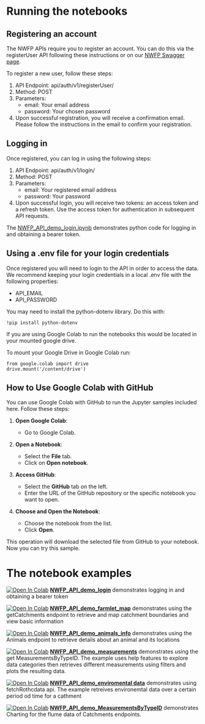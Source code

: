 
# Running the notebooks

## Registering an account

The NWFP APIs require you to register an account. You can do this via the registerUser API following these instructions or on our [NWFP Swagger page](https://api-nwfp.rothamsted.ac.uk).

To register a new user, follow these steps:

1. API Endpoint: api/auth/v1/registerUser/
2. Method: POST
3. Parameters:
   - email: Your email address
   - password: Your chosen password
4. Upon successful registration, you will receive a confirmation email. Please follow the instructions in the
email to confirm your registration.

## Logging in 

Once registered, you can log in using the following steps:

1. API Endpoint: api/auth/v1/login/
2. Method: POST
3. Parameters:
   - email: Your registered email address
   - password: Your password
4. Upon successful login, you will receive two tokens: an access token and a refresh token. Use the access
token for authentication in subsequent API requests.

The [NWFP_API_demo_login.ipynb](https://github.com/North-Wyke-Farm-Platform/NWFP-API-Demo/blob/main/NWFP_API_demo_login.ipynb) demonstrates python code for logging in and obtaining a bearer token.

## Using a .env file for your login credentials
Once registered you will need to login to the API in order to access the data. We recommend keeping your login credentials in a local .env file with the following properties:
- API_EMAIL
- API_PASSWORD

You may need to install the python-dotenv library. Do this with: 
```
!pip install python-dotenv
```

If you are using Google Colab to run the notebooks this would be located in your mounted google drive.

To mount your Google Drive in Google Colab run:
```
from google.colab import drive
drive.mount('/content/drive')
```

## How to Use Google Colab with GitHub

You can use Google Colab with GitHub to run the Jupyter samples included here. Follow these steps:

1. **Open Google Colab**:
   - Go to Google Colab.

2. **Open a Notebook**:
   - Select the **File** tab.
   - Click on **Open notebook**.

3. **Access GitHub**:
   - Select the **GitHub** tab on the left.
   - Enter the URL of the GitHub repository or the specific notebook you want to open.

4. **Choose and Open the Notebook**:
   - Choose the notebook from the list.
   - Click **Open**.

This operation will download the selected file from GitHub to your notebook. Now you can try this sample.

# The notebook examples

[![Open In Colab](https://colab.research.google.com/assets/colab-badge.svg 'Open in Colab')](https://colab.research.google.com/github/North-Wyke-Farm-Platform/NWFP-API-Demo/blob/main/NWFP_API_demo_login.ipynb) 
**[NWFP_API_demo_login](https://github.com/North-Wyke-Farm-Platform/NWFP-API-Demo/blob/main/NWFP_API_demo_login.ipynb)** demonstrates logging in and obtaining a bearer token

[![Open In Colab](https://colab.research.google.com/assets/colab-badge.svg 'Open in Colab')](https://colab.research.google.com/github/North-Wyke-Farm-Platform/NWFP-API-Demo/blob/main/NWFP_API_demo_farmlet_map.ipynb) 
**[NWFP_API_demo_farmlet_map](https://github.com/North-Wyke-Farm-Platform/NWFP-API-Demo/blob/main/NWFP_API_demo_farmlet_map.ipynb)** demonstrates using the getCatchments endpoint to retrieve and map catchment boundaries and view basic information

[![Open In Colab](https://colab.research.google.com/assets/colab-badge.svg 'Open in Colab')](https://colab.research.google.com/github/North-Wyke-Farm-Platform/NWFP-API-Demo/blob/main/NWFP_API_demo_animals_info.ipynb) 
**[NWFP_API_demo_animals_info](https://github.com/North-Wyke-Farm-Platform/NWFP-API-Demo/blob/main/NWFP_API_demo_animals_info.ipynb)** demonstrates using the Animals endpoint to retrieve details about an animal and its locations


[![Open In Colab](https://colab.research.google.com/assets/colab-badge.svg 'Open in Colab')](https://colab.research.google.com/github/North-Wyke-Farm-Platform/NWFP-API-Demo/blob/main/NWFP_API_demo_measurements_flute.ipynb) 
**[NWFP_API_demo_measurements](https://github.com/North-Wyke-Farm-Platform/NWFP-API-Demo/blob/main/NWFP_API_demo_meaurements_flute.ipynb)** demonstrates using the get MeasurementsByTypeID. The example uses help features to explore data categories then retrieves different measurements using filters and plots the resulting data. 

[![Open In Colab](https://colab.research.google.com/assets/colab-badge.svg 'Open in Colab')](https://colab.research.google.com/github/North-Wyke-Farm-Platform/NWFP-API-Demo/blob/main/NWFP_API_demo_environment_data.ipynb) 
**[NWFP_API_demo_enviromental data](https://github.com/North-Wyke-Farm-Platform/NWFP-API-Demo/blob/main/NWFP_API_demo_environment_data.ipynb)** demonstrates using fetchRothcdata api. The example retreives environemtal data over a certain period od time for a cathment


[![Open In Colab](https://colab.research.google.com/assets/colab-badge.svg 'Open in Colab')](https://colab.research.google.com/github/North-Wyke-Farm-Platform/NWFP-API-Demo/blob/main/NWFP_API_demo_Catchment_Flume_Charts.ipynb) 
**[NWFP_API_demo_MeasurementsByTypeID](https://github.com/North-Wyke-Farm-Platform/NWFP-API-Demo/blob/main/NWFP_API_demo_Catchment_Flume_Charts.ipynb)** demonstrates Charting for the flume data of Catchments endpoints. 
